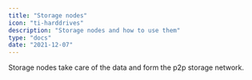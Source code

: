```yaml
---
title: "Storage nodes"
icon: "ti-harddrives"
description: "Storage nodes and how to use them"
type: "docs"
date: "2021-12-07"
---
```


Storage nodes take care of the data and form the p2p storage network.
